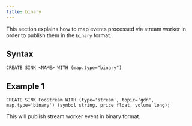 ```yaml
---
title: binary
---
```


This section explains how to map events processed via stream worker in order to publish them in the `binary` format.

## Syntax

    CREATE SINK <NAME> WITH (map.type="binary")

## Example 1

    CREATE SINK FooStream WITH (type='stream', topic='gdn', map.type='binary') (symbol string, price float, volume long);

This will publish stream worker event in binary format.
